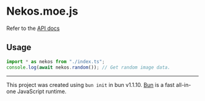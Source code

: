 # Nekos.moe.js

Refer to the [API docs](https://docs.nekos.moe/)

## Usage

```js
import * as nekos from "./index.ts";
console.log(await nekos.random()); // Get random image data.
```

---

This project was created using `bun init` in bun v1.1.10. [Bun](https://bun.sh) is a fast all-in-one JavaScript runtime.
